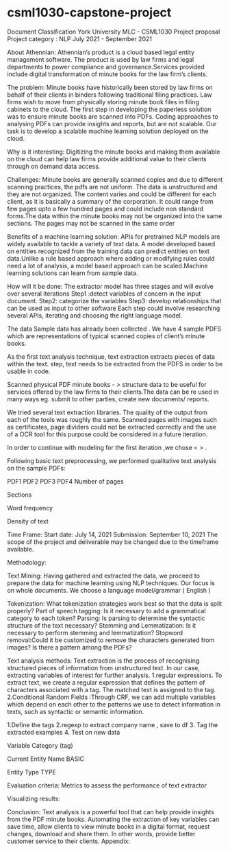 # csml1030-capstone-project
Document Classification 
York University MLC - CSML1030 Project proposal 
Project category : NLP 
July 2021 - September 2021

About Athennian:
Athennian’s product is a cloud based legal entity management software. The product is used by law firms and legal departments to power compliance and governance.Services provided include digital transformation of minute books for the law firm’s clients.

The problem:
Minute books have historically been stored by law firms on behalf of their clients in binders following traditional filing practices. Law firms wish  to move from physically storing minute book files in filing cabinets to the cloud. The first step in developing the paperless solution was to ensure minute books are scanned into PDFs. Coding approaches to analysing PDFs can provide insights and reports, but are not scalable.  Our task is to develop a scalable machine learning solution deployed on the cloud.  


Why is it interesting:
Digitizing the minute books and making them available on the cloud can help law firms provide additional value to their clients through on demand data access.

Challenges:
Minute books are generally scanned copies and due to different scanning practices, the pdfs are not uniform.
The data is unstructured and they are not organized.
The content varies and could be different for each client, as it is basically a summary of the corporation. It could range from few pages upto a few hundred pages and could include non standard forms.The data within the minute books may not be organized into the same sections.
The pages may not be scanned in the same order 






Benefits of a machine learning solution:
APIs for pretrained NLP models are widely available to tackle a variety of text data.
A model developed based on entities recognized from the training data can predict entities on text data.Unlike a rule based approach where adding or modifying rules could need a lot of analysis,  a model based approach can be scaled.Machine learning solutions can learn from sample data. 

How will it be done:
The extractor model has three stages and will evolve over several iterations 
Step1 :detect variables of concern in the input document.
Step2: categorize the variables
Step3: develop relationships that can be used as input to other software 
Each step could involve researching several APIs, iterating and choosing the right language model.


The data 
Sample data has already been collected . We have 4 sample PDFS which are representations of typical scanned copies of client’s minute books.

As the first text analysis technique, text extraction extracts pieces of data within the text. 
step, text needs to be extracted from the PDFS in order to be usable in code.
      
Scanned physical PDF minute books - > structure data to be useful for services offered by the law firms to their clients.The data can be re used in many ways eg. submit to other parties, create new documents/ reports.

We tried several text extraction libraries. The quality of the output from each of the tools was roughly the same. Scanned pages with images such as certificates, page dividers could not be extracted correctly and the use of a OCR tool for this purpose could be considered in a future iteration.

In order to continue with modeling for the first iteration ,we chose <   > .









Following basic text preprocessing, we performed qualitative text analysis on the sample PDFs:



PDF1
PDF2
PDF3 
PDF4 
Number of pages 








Sections 








Word frequency 








Density of text










Time Frame:
Start date: July 14, 2021
Submission: September 10, 2021 
The scope of the project and deliverable may be changed due to the timeframe available. 


Methodology:


Text Mining:
Having gathered and extracted the data, we proceed to prepare the data for machine learning using NLP techniques.
Our focus is on whole documents.
We choose a language model/grammar ( English )

Tokenization: What tokenization strategies work best so that the data is split properly?
Part of speech tagging: Is it necessary to add a grammatical category to each token?
Parsing: Is parsing to determine the syntactic structure of the text necessary?
Stemming and Lemmatization: Is it necessary to perform stemming and lemmatization?
Stopword removal:Could it be customized to remove  the characters generated from images? Is there a pattern among the PDFs? 



Text analysis methods: 
Text extraction is the process of recognising structured pieces of information from unstructured text. In our case, extracting variables of interest for further analysis.
1.regular expressions. To extract text, we create a regular expression that defines the pattern of characters associated with a tag. The matched text is assigned to the tag. 
2.Conditional Random Fields :Through CRF, we can add multiple variables which depend on each other to the patterns we use to detect information in texts, such as syntactic or semantic information.

1.Define the tags
2.regexp to extract company name , save to df 
3. Tag the extracted examples 
4. Test on new data 


Variable 
Category (tag)






Current Entity Name 
BASIC






Entity Type
TYPE










Evaluation criteria:
Metrics to assess the performance of text extractor 

Visualizing results:








Conclusion:
Text analysis is a powerful tool that can help provide insights from the PDF minute books. Automating the extraction of key variables can save time, allow clients to view minute books in a digital format, request changes, download and share them. In other words, provide better customer service to their clients. 
Appendix: 








